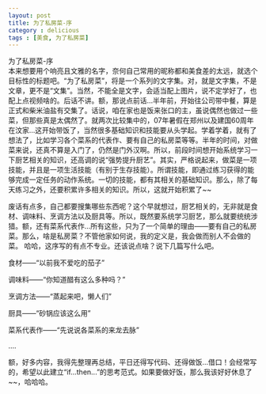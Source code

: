 ```yaml
---
layout: post
title: 为了私房菜-序
category : delicious
tags : [美食, 为了私房菜]
---
```

为了私房菜-序  
本来想要用个响亮且文雅的名字，奈何自己常用的昵称都和美食差的太远，就选个目标性的标题吧。“为了私房菜”，将是一个系列的文字集。对，就是文字集，不是文章，更不是“文集”。当然，不能全是文字，会适当配上图片，说不定学好了，也配上点视频啥的。后话不讲。额，那说点前话…半年前，开始往公司带中餐，算是正式和柴米油盐有交集了。话说，咱在家也是饭来张口的主，虽说偶然也做过一些菜，但那些真是太偶然了。就两次比较集中的，07年暑假在郑州以及建国60周年在汶家…这开始带饭了，当然很多基础知识和技能要从头学起。学着学着，就有了想法了，比如学习各个菜系的代表作、要有自己的私房菜等等。半年的时间，对做菜来说，还真不算是入门了，仍然是门外汉啊。所以，前段时间想开始系统学习一下厨艺相关的知识，还高调的说“强势提升厨艺”。其实，严格说起来，做菜是一项技能，并且是一项生活技能（有别于生存技能）。所谓技能，即通过练习获得的能够完成一定任务的动作系统。一切的技能，都有其相关的基础知识。那么，除了每天练习之外，还要积累许多相关的知识。所以，这就开始积累了~~

废话有点多，自己都要搜集哪些东西呢？这个早就想过，厨艺相关的，无非就是食材、调味料、烹调方法以及厨具等。所以，既然要系统学习厨艺，那么就要统统涉猎。额，还有菜系代表作…所有这些，只为了一个简单的理由——要有自己的私房菜。那么，啥是私房菜？不管他家如何说，我的定义是，我会做而别人不会做的菜。
哈哈，这序写的有点不专业。还该说点啥？说下几篇写什么吧。



食材——“以前我不爱吃的茄子”

调味料——“你知道醋有这么多种吗？”

烹调方法——“蒸起来吧，懒人们”

厨具——“砂锅应该这么用”

菜系代表作——“先说说各菜系的来龙去脉”

….

额，好多内容，我得先整理再总结，平日还得写代码、还得做饭...借口！会经常写的，希望以此建立“if...then...”的思考范式。如果要做好饭，那么我该好好休息了~~，哈哈哈。

